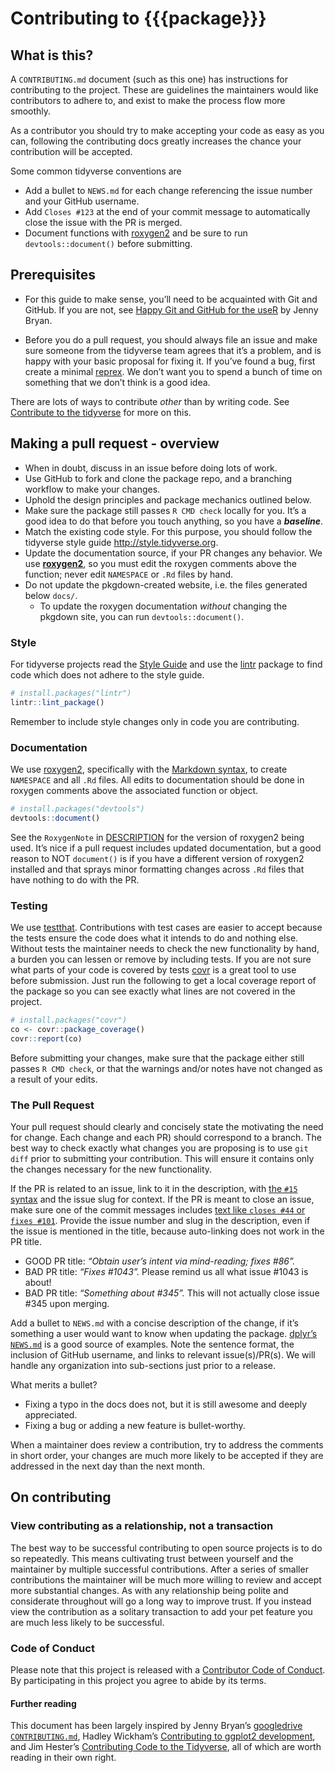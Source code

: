 # Contributing to {{{package}}}


## What is this?

A `CONTRIBUTING.md` document (such as this one) has instructions for
contributing to the project. These are guidelines the maintainers would
like contributors to adhere to, and exist to make the process flow more
smoothly.

As a contributor you should try to make accepting your code as easy as
you can, following the contributing docs greatly increases the chance
your contribution will be accepted.

Some common tidyverse conventions are

  - Add a bullet to `NEWS.md` for each change referencing the issue
    number and your GitHub username.
  - Add `Closes #123` at the end of your commit message to automatically
    close the issue with the PR is merged.
  - Document functions with
    [roxygen2](https://cran.r-project.org/web/packages/roxygen2/) and be
    sure to run `devtools::document()` before submitting.

## Prerequisites

  - For this guide to make sense, you’ll need to be acquainted with Git
    and GitHub. If you are not, see [Happy Git and GitHub for the
    useR](http://happygitwithr.com/) by Jenny Bryan.

  - Before you do a pull request, you should always file an issue and
    make sure someone from the tidyverse team agrees that it’s a
    problem, and is happy with your basic proposal for fixing it. If
    you’ve found a bug, first create a minimal
    [reprex](https://www.tidyverse.org/help/#reprex). We don’t want you
    to spend a bunch of time on something that we don’t think is a good
    idea.

There are lots of ways to contribute *other* than by writing code. See
[Contribute to the tidyverse](https://www.tidyverse.org/contribute/) for
more on this.

## Making a pull request - overview

  - When in doubt, discuss in an issue before doing lots of work.
  - Use GitHub to fork and clone the package repo, and a branching
    workflow to make your changes.
  - Uphold the design principles and package mechanics outlined below.
  - Make sure the package still passes `R CMD check` locally for you.
    It’s a good idea to do that before you touch anything, so you have
    a ***baseline***.
  - Match the existing code style. For this purpose, you should follow
    the tidyverse style guide <http://style.tidyverse.org>.
  - Update the documentation source, if your PR changes any behavior. We
    use [**roxygen2**](https://cran.r-project.org/package=roxygen2), so
    you must edit the roxygen comments above the function; never edit
    `NAMESPACE` or `.Rd` files by hand.
  - Do not update the pkgdown-created website, i.e. the files generated
    below `docs/`.
      - To update the roxygen documentation *without* changing the
        pkgdown site, you can run `devtools::document()`.

### Style

For tidyverse projects read the [Style
Guide](http://style.tidyverse.org) and use the
[lintr](https://cran.r-project.org/package=lintr) package to find code
which does not adhere to the style guide.

``` r
# install.packages("lintr")
lintr::lint_package()
```

Remember to include style changes only in code you are contributing.

### Documentation

We use [roxygen2](https://cran.r-project.org/package=roxygen2),
specifically with the [Markdown
syntax](https://cran.r-project.org/web/packages/roxygen2/vignettes/markdown.html),
to create `NAMESPACE` and all `.Rd` files. All edits to documentation
should be done in roxygen comments above the associated function or
object.

``` r
# install.packages("devtools")
devtools::document()
```

See the `RoxygenNote` in [DESCRIPTION](DESCRIPTION) for the version of
roxygen2 being used. It’s nice if a pull request includes updated
documentation, but a good reason to NOT `document()` is if you have a
different version of roxygen2 installed and that sprays minor formatting
changes across `.Rd` files that have nothing to do with the PR.

### Testing

We use [testthat](https://cran.r-project.org/package=testthat).
Contributions with test cases are easier to accept because the tests
ensure the code does what it intends to do and nothing else. Without
tests the maintainer needs to check the new functionality by hand, a
burden you can lessen or remove by including tests. If you are not sure
what parts of your code is covered by tests
[covr](https://cran.r-project.org/package=covr) is a great tool to use
before submission. Just run the following to get a local coverage report
of the package so you can see exactly what lines are not covered in the
project.

``` r
# install.packages("covr")
co <- covr::package_coverage()
covr::report(co)
```

Before submitting your changes, make sure that the package either still
passes `R CMD check`, or that the warnings and/or notes have not changed
as a result of your edits.

### The Pull Request

Your pull request should clearly and concisely state the motivating the
need for change. Each change and each PR) should correspond to a branch.
The best way to check exactly what changes you are proposing is to use
`git diff` prior to submitting your contribution. This will ensure it
contains only the changes necessary for the new functionality.

If the PR is related to an issue, link to it in the description, with
[the `#15`
syntax](https://help.github.com/articles/autolinked-references-and-urls/)
and the issue slug for context. If the PR is meant to close an issue,
make sure one of the commit messages includes [text like `closes #44` or
`fixes
#101`](https://help.github.com/articles/closing-issues-using-keywords/).
Provide the issue number and slug in the description, even if the issue
is mentioned in the title, because auto-linking does not work in the PR
title.

  - GOOD PR title: *“Obtain user’s intent via mind-reading; fixes
    \#86”.*
  - BAD PR title: *“Fixes \#1043”.* Please remind us all what issue
    \#1043 is about\!
  - BAD PR title: *“Something about \#345”.* This will not actually
    close issue \#345 upon merging.

Add a bullet to `NEWS.md` with a concise description of the change, if
it’s something a user would want to know when updating the package.
[dplyr’s
`NEWS.md`](https://github.com/tidyverse/dplyr/blob/master/NEWS.md) is a
good source of examples. Note the sentence format, the inclusion of
GitHub username, and links to relevant issue(s)/PR(s). We will handle
any organization into sub-sections just prior to a release.

What merits a bullet?

  - Fixing a typo in the docs does not, but it is still awesome and
    deeply appreciated.
  - Fixing a bug or adding a new feature is bullet-worthy.

When a maintainer does review a contribution, try to address the
comments in short order, your changes are much more likely to be
accepted if they are addressed in the next day than the next month.

## On contributing

### View contributing as a relationship, not a transaction

The best way to be successful contributing to open source projects is to
do so repeatedly. This means cultivating trust between yourself and the
maintainer by multiple successful contributions. After a series of
smaller contributions the maintainer will be much more willing to review
and accept more substantial changes. As with any relationship being
polite and considerate throughout will go a long way to improve trust.
If you instead view the contribution as a solitary transaction to add
your pet feature you are much less likely to be successful.

### Code of Conduct

Please note that this project is released with a [Contributor Code of
Conduct](CONDUCT.md). By participating in this project you agree to
abide by its terms.

#### Further reading

This document has been largely inspired by Jenny
Bryan’s [googledrive](http://googledrive.tidyverse.org/)
[`CONTRIBUTING.md`](https://github.com/tidyverse/googledrive/blob/master/CONTRIBUTING.md),
Hadley Wickham’s [Contributing to ggplot2
development](https://github.com/tidyverse/ggplot2/blob/92666ca8dd4cb5f96cbfcd4dcfcf157b599a6048/CONTRIBUTING.md),
and Jim Hester’s [Contributing Code to the
Tidyverse](http://www.jimhester.com/2017/08/08/contributing/), all of
which are worth reading in their own right.
